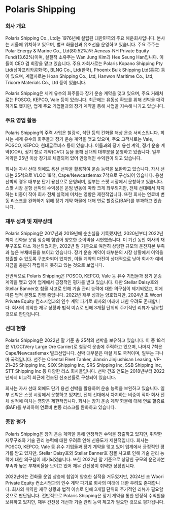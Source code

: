 # Polaris Shipping

### 회사 개요

Polaris Shipping Co., Ltd는 1976년에 설립된 대한민국의 주요 해운회사입니다. 본사는 서울에 위치하고 있으며, 벌크 화물선과 유조선을 운영하고 있습니다. 주요 주주는 Polar Energy & Marine Co., Ltd(80.52%)와 Aeneas-NH Private Equity Fund(13.62%)이며, 실질적 소유주는 Wan Jung Kim과 Hee Seung Han입니다. 이들이 CEO 겸 회장을 맡고 있습니다. 주요 자회사로는 Polaris Kopano Shipping Pty Ltd(남아프리카공화국), BLNG Co., Ltd(한국), Phoenix Bulk Shipping Ltd(홍콩) 등이 있으며, 계열사로는 Hoan Shipping Co., Ltd, Hanwon Maritime Co., Ltd, Tricore Materials Co., Ltd 등이 있습니다.

Polaris Shipping은 세계 유수의 화주들과 장기 운송 계약을 맺고 있으며, 주요 거래처로는 POSCO, KEPCO, Vale 등이 있습니다. 최근에는 유동성 확보를 위해 선박을 매각하기도 했지만, 업계 주요 기업들과의 장기 계약을 통해 사업을 지속해 나가고 있습니다.

### 주요 영업 활동

Polaris Shipping의 주력 사업은 철광석, 석탄 등의 건화물 해상 운송 서비스입니다. 회사는 세계 유수의 화주들과 장기 운송 계약을 맺고 있으며, 주요 고객사로는 Vale, POSCO, KEPCO, 현대글로비스 등이 있습니다. 이들과의 장기 용선 계약, 정기 운송 계약(COA), 정기 항로 계약(CVC) 등을 통해 선대의 대부분을 운영하고 있습니다. 일부 계약은 25년 이상 장기로 체결되어 있어 안정적인 수익원이 되고 있습니다.

회사는 자사 선대 외에도 용선 선박을 활용하여 운송 능력을 보완하고 있습니다. 자사 선대는 25척으로 VLOC 18척, Cape/Newcastlemax 7척으로 구성되어 있습니다. 용선 선박의 경우 대부분 단기 용선으로 운영되며, 일부는 스팟 시장에서 운항하고 있습니다. 스팟 시장 운항 선박의 수익성은 운임 변동에 따라 크게 좌우되지만, 전체 선대에서 차지하는 비중이 작아 회사 전체 실적에 미치는 영향은 제한적입니다. 또한 회사는 연료비 변동 리스크를 완화하기 위해 장기 계약 화물에 대해 연료 할증료(BAF)를 부과하고 있습니다.

### 재무 성과 및 재무상태

Polaris Shipping은 2017년과 2019년에 순손실을 기록했지만, 2020년부터 2022년까지 건화물 운임 상승에 힘입어 양호한 순이익을 시현했습니다. 이 기간 동안 회사의 재무구조도 다소 개선되었지만, 2022년 말 기준으로 여전히 상당한 규모의 운전자본 부족과 높은 부채비율을 보이고 있습니다. 장기 운송 계약이 대부분의 시장 상황에서 이익을 창출할 수 있도록 구조화되어 있지만, 이들 계약의 마진이 상대적으로 낮아 회사가 예비 자금을 충분히 적립하지 못하고 있는 것으로 보입니다.

전반적으로 Polaris Shipping은 POSCO, KEPCO, Vale 등 유수 기업들과 장기 운송 계약을 맺고 있어 업계에서 긍정적인 평가를 받고 있습니다. 다만 Stellar Daisy호와 Stellar Banner호 침몰 사고로 인해 기술 관리 능력에 대한 의구심이 제기되었고, 이에 따른 법적 분쟁도 진행 중입니다. 2022년 재무 성과는 양호했지만, 2024년 초 Woori Private Equity 컨소시엄과의 인수 계약 파기로 회사의 미래에 대한 우려도 존재합니다. 회사의 취약한 재무 상황과 법적 이슈로 인해 3개월 단위의 주기적인 리뷰가 필요할 것으로 판단됩니다.

### 선대 현황

Polaris Shipping은 2022년 말 기준 총 25척의 선박을 보유하고 있습니다. 이 중 18척은 VLOC(Very Large Ore Carrier)로 철광석 운송에 주력하고 있으며, 나머지 7척은 Cape/Newcastlemax 벌크선입니다. 선박 대부분은 마셜 제도 국적이며, 일부는 파나마 국적입니다. 선주는 Oriental Fleet Tanker, Jianxin Jinjiushisan Leasing, VP-21~25 Shipping Inc, SQX Shipping Inc, SRS Shipping Inc, SSB Shipping Inc, STT Shipping Inc 등 다양한 리스 회사들입니다. 선박 건조 연도는 2018년부터 2022년까지 비교적 최근에 건조된 신조선들로 구성되어 있습니다.

회사는 자사 선대 외에도 단기 용선 선박을 활용하여 운송 능력을 보완하고 있습니다. 일부 선박은 스팟 시장에서 운항하고 있지만, 전체 선대에서 차지하는 비중이 작아 회사 전체 실적에 미치는 영향은 제한적입니다. 회사는 장기 운송 계약 화물에 대해 연료 할증료(BAF)를 부과하여 연료비 변동 리스크를 완화하고 있습니다.

### 종합 평가

Polaris Shipping은 장기 운송 계약을 통해 안정적인 수익을 창출하고 있지만, 취약한 재무구조와 기술 관리 능력에 대한 우려로 인해 신용도가 제한적입니다. 회사는 POSCO, KEPCO, Vale 등 유수 기업들과 장기 계약을 맺고 있어 업계에서 긍정적인 평가를 받고 있지만, Stellar Daisy호와 Stellar Banner호 침몰 사고로 인해 기술 관리 능력에 대한 의구심이 제기되었습니다. 또한 2022년 말 기준으로 상당한 규모의 운전자본 부족과 높은 부채비율을 보이고 있어 재무 건전성이 취약한 상황입니다.

2022년에는 건화물 운임 상승에 힘입어 양호한 실적을 거두었지만, 2024년 초 Woori Private Equity 컨소시엄과의 인수 계약 파기로 회사의 미래에 대한 우려도 존재합니다. 회사의 취약한 재무 상황과 법적 이슈로 인해 3개월 단위의 주기적인 리뷰가 필요할 것으로 판단됩니다. 전반적으로 Polaris Shipping은 장기 계약을 통한 안정적 수익원을 보유하고 있지만, 재무 건전성 개선과 기술 관리 능력 제고가 필요한 것으로 평가됩니다.


